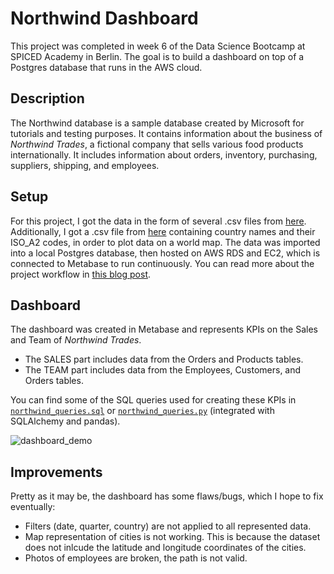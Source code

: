 # Northwind Dashboard
This project was completed in week 6 of the Data Science Bootcamp at SPICED Academy in Berlin. The goal is to build a dashboard on top of a Postgres database that runs in the AWS cloud.

## Description
The Northwind database is a sample database created by Microsoft for tutorials and testing purposes. It contains information about the business of *Northwind Trades*, a fictional company that sells various food products internationally. It includes information about orders, inventory, purchasing, suppliers, shipping, and employees. 

## Setup
For this project, I got the data in the form of several .csv files from [here](https://github.com/pawlodkowski/northwind_data_clean). Additionally, I got a .csv file from [here](https://datahub.io/core/country-list) containing country names and their ISO_A2 codes, in order to plot data on a world map. The data was imported into a local Postgres database, then hosted on AWS RDS and EC2, which is connected to Metabase to run continuously. You can read more about the project workflow in [this blog post](https://lorenaciutacu.com/2020/11/06/week-6-datasciencebootcamp/).

## Dashboard
The dashboard was created in Metabase and represents KPIs on the Sales and Team of *Northwind Trades*. 
- The SALES part includes data from the Orders and Products tables.
- The TEAM part includes data from the Employees, Customers, and Orders tables.

You can find some of the SQL queries used for creating these KPIs in [`northwind_queries.sql`](https://github.com/lorenanda/northwind-dashboard/blob/main/northwind_queries.sql) or [`northwind_queries.py`](https://github.com/lorenanda/northwind-dashboard/blob/main/northwind_queries.py) (integrated with SQLAlchemy and pandas).

![dashboard_demo](https://github.com/spicedacademy/stochastic-sage-student-code/blob/lorena/week_6/dashboard_demo.gif)

## Improvements
Pretty as it may be, the dashboard has some flaws/bugs, which I hope to fix eventually:
- Filters (date, quarter, country) are not applied to all represented data.
- Map representation of cities is not working. This is because the dataset does not inlcude the latitude and longitude coordinates of the cities. 
- Photos of employees are broken, the path is not valid.

